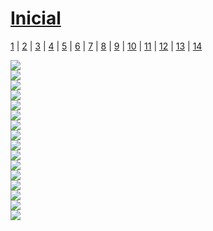 # [Inicial](./index.md)

[1](dia1.md) | [2](dia2.md) | [3](dia3.md) | [4](dia4.md) | [5](dia5.md) | [6](dia6.md) | [7](dia7.md) | [8](dia8.md) | [9](dia9.md) | [10](dia10.md) | [11](dia11.md) | [12](dia12.md) | [13](dia13.md) | [14](dia14.md)

![](dia2/270621.png)  
![](dia2/2706210.png)  
![](dia2/2706211.png)  
![](dia2/2706212.png)  
![](dia2/2706213.png)  
![](dia2/2806210.png)  
![](dia2/2806211.png)  
![](dia2/2806212.png)  
![](dia2/2806213.png)  
![](dia2/2806214.png)  
![](dia2/2806215.png)  
![](dia2/2806216.png)  
![](dia2/2806217.png)  
![](dia2/2806218.png)  
![](dia2/2806219.png)  
![](dia2/28062110.png)  
